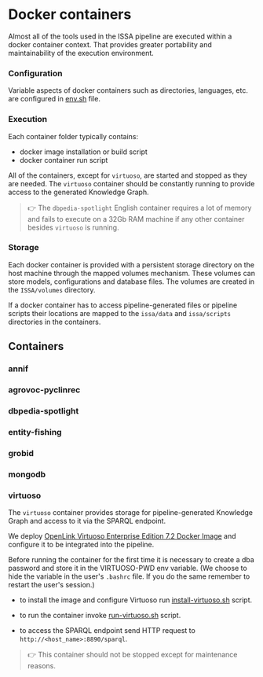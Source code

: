 # Docker containers

Almost all of the tools used in the ISSA pipeline are executed within a docker container context. That provides greater portability and maintainability of the execution environment.

### Configuration

Variable aspects of docker containers such as directories, languages, etc. are configured in [env.sh](../../env.sh) file.

### Execution

Each container folder typically contains: 
- docker image installation or build script
- docker container run script

All of the containers, except for `virtuoso`, are started and stopped as they are needed. The `virtuoso` container should be constantly running to provide access to the generated Knowledge Graph. 

>:point_right:  The `dbpedia-spotlight` English container requires a lot of memory and fails to execute on a 32Gb RAM machine if any other container besides `virtuoso` is running.

### Storage
Each docker container is provided with a persistent storage directory on the host machine through the mapped volumes mechanism. These volumes can store models, configurations and database files. The volumes are created in the `ISSA/volumes` directory.

If a docker container has to access pipeline-generated files or pipeline scripts their locations are mapped to the `issa/data` and `issa/scripts` directories in the containers.

## Containers

### annif

### agrovoc-pyclinrec

### dbpedia-spotlight

### entity-fishing

### grobid

### mongodb

### virtuoso

The `virtuoso` container provides storage for pipeline-generated Knowledge Graph and access to it via the SPARQL endpoint.

We deploy [OpenLink Virtuoso Enterprise Edition 7.2 Docker Image](https://hub.docker.com/r/openlink/virtuoso-closedsource-8) and configure it to be integrated into the pipeline. 

Before running the container for the first time it is necessary to create a dba password and store it in the VIRTUOSO-PWD env variable. (We choose to hide the variable in the user's `.bashrc` file. If you do the same remember to restart the user's session.)

- to install the image and configure Virtuoso run [install-virtuoso.sh](vistuoso/install-virtuoso.sh) script.

- to run the container invoke [run-virtuoso.sh](vistuoso/install-virtuoso.sh) script. 

- to access the SPARQL endpoint send HTTP request to `http://<host_name>:8890/sparql`.

>:point_right: This container should not be stopped except for maintenance reasons.





